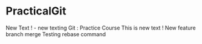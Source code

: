 # PracticalGit
New Text ! - new texting
Git : Practice Course
This is new text !
New feature branch merge
Testing rebase command
